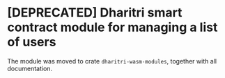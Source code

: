 # [DEPRECATED] Dharitri smart contract module for managing a list of users

The module was moved to crate `dharitri-wasm-modules`, together with all documentation.
